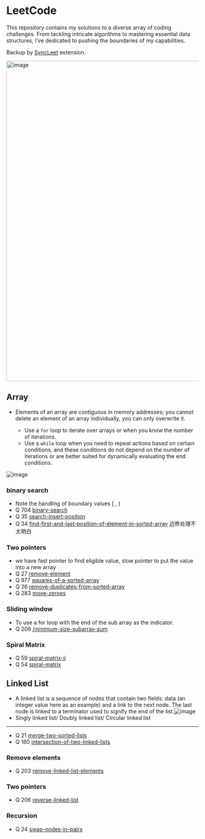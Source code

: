# LeetCode

This repository contains my solutions to a diverse array of coding challenges. From tackling intricate algorithms to mastering essential data structures, I’ve dedicated to pushing the boundaries of my capabilities.

Backup by [SyncLeet](https://chromewebstore.google.com/detail/syncleet/maoikpiiondffkjfhjgdcfjklnmadhfk) extension.

<img width="840" alt="image" src="https://github.com/user-attachments/assets/e1380ad0-d590-4c1c-a106-ace7bb6b93c7" />



## Array
- Elements of an array are contiguous in memory addresses; you cannot delete an element of an array individually, you can only overwrite it.


  - Use a `for` loop to iterate over arrays or when you know the number of iterations.
  - Use a `while` loop when you need to repeat actions based on certain conditions, and these conditions do not depend on the number of iterations or are better suited for dynamically evaluating the end conditions.
 
![image](https://github.com/user-attachments/assets/6754a108-3469-4e87-94a4-6c6898c78d65)


### binary search
- Note the handling of boundary values [ , )
- Q 704 [binary-search](https://leetcode.com/problems/binary-search/description/)
- Q 35 [search-insert-position](https://leetcode.com/problems/search-insert-position/description/)
- Q 34 [find-first-and-last-position-of-element-in-sorted-array](https://leetcode.com/problems/find-first-and-last-position-of-element-in-sorted-array/description/) 边界处理不太明白

### Two pointers
- we have fast pointer to find eligible value, slow pointer to put the value into a new array
- Q 27 [remove-element](https://leetcode.com/problems/remove-element/description/)
- Q 977 [squares-of-a-sorted-array](https://leetcode.com/problems/squares-of-a-sorted-array/description/)
- Q 26 [remove-duplicates-from-sorted-array](https://leetcode.com/problems/remove-duplicates-from-sorted-array/description/)
- Q 283 [move-zeroes](https://leetcode.com/problems/move-zeroes/description/?envType=study-plan-v2&envId=top-100-liked)

### Sliding window
- To use a for loop with the end of the sub array as the indicator.
- Q 209 [/minimum-size-subarray-sum](https://leetcode.com/problems/minimum-size-subarray-sum/description/)

### Spiral Matrix
- Q 59 [spiral-matrix-ii](https://leetcode.com/problems/spiral-matrix-ii/description/)
- Q 54 [spiral-matrix](https://leetcode.com/problems/spiral-matrix/description/)

## Linked List
- A linked list is a sequence of nodes that contain two fields: data (an integer value here as an example) and a link to the next node. The last node is linked to a terminator used to signify the end of the list.![image](https://github.com/user-attachments/assets/02147483-4ced-40b8-9ae2-85c13994085f)
- Singly linked list/ Doubly linked list/ Circular linked list
---
- Q 21 [merge-two-sorted-lists](https://leetcode.com/problems/merge-two-sorted-lists/description/?envType=study-plan-v2&envId=top-100-liked)
- Q 160 [intersection-of-two-linked-lists](https://leetcode.com/problems/intersection-of-two-linked-lists/description/)


### Remove elements
- Q 203 [remove-linked-list-elements](https://leetcode.com/problems/remove-linked-list-elements/description/)

### Two pointers
- Q 206 [reverse-linked-list](https://leetcode.com/problems/reverse-linked-list/description/)

### Recursion
- Q 24 [swap-nodes-in-pairs](https://leetcode.com/problems/swap-nodes-in-pairs/description/)




